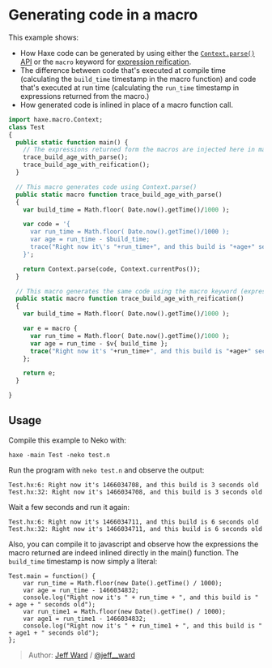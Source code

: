 # Generating code in a macro

This example shows:
- How Haxe code can be generated by using either the
[`Context.parse()` API](http://api.haxe.org/haxe/macro/Context.html#parse) or the `macro` keyword for [expression reification](http://haxe.org/manual/macro-reification-expression.html).
- The difference between code that's executed at compile time (calculating the `build_time` timestamp in the macro function) and code that's executed at run time (calculating the `run_time` timestamp in expressions returned from the macro.) 
- How generated code is inlined in place of a macro function call.

```haxe
import haxe.macro.Context;
class Test
{
  public static function main() {
    // The expressions returned form the macros are injected here in main()
    trace_build_age_with_parse();
    trace_build_age_with_reification();
  }

  // This macro generates code using Context.parse()
  public static macro function trace_build_age_with_parse()
  {
    var build_time = Math.floor( Date.now().getTime()/1000 );

    var code = '{
      var run_time = Math.floor( Date.now().getTime()/1000 );
      var age = run_time - $build_time;
      trace("Right now it\'s "+run_time+", and this build is "+age+" seconds old");
    }';

    return Context.parse(code, Context.currentPos());
  }

  // This macro generates the same code using the macro keyword (expressions reification)
  public static macro function trace_build_age_with_reification()
  {
    var build_time = Math.floor( Date.now().getTime()/1000 );

    var e = macro {
      var run_time = Math.floor( Date.now().getTime()/1000 );
      var age = run_time - $v{ build_time };
      trace("Right now it's "+run_time+", and this build is "+age+" seconds old");
    };

    return e;
  }

}
```

## Usage

Compile this example to Neko with:

```
haxe -main Test -neko test.n
```

Run the program with `neko test.n` and observe the output:

```
Test.hx:6: Right now it's 1466034708, and this build is 3 seconds old
Test.hx:32: Right now it's 1466034708, and this build is 3 seconds old
```

Wait a few seconds and run it again:

```
Test.hx:6: Right now it's 1466034711, and this build is 6 seconds old
Test.hx:32: Right now it's 1466034711, and this build is 6 seconds old
```

Also, you can compile it to javascript and observe how the expressions the macro returned
are indeed inlined directly in the main() function. The `build_time` timestamp is now
simply a literal:

```
Test.main = function() {
	var run_time = Math.floor(new Date().getTime() / 1000);
	var age = run_time - 1466034832;
	console.log("Right now it's " + run_time + ", and this build is " + age + " seconds old");
	var run_time1 = Math.floor(new Date().getTime() / 1000);
	var age1 = run_time1 - 1466034832;
	console.log("Right now it's " + run_time1 + ", and this build is " + age1 + " seconds old");
};
```

> Author: [Jeff Ward](http://github.com/jcward) / [@jeff__ward](http://twitter.com/jeff__ward)

